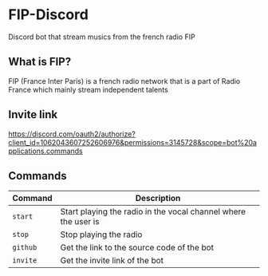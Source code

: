 # FIP-Discord
Discord bot that stream musics from the french radio FIP

## What is FIP?
FIP (France Inter Paris) is a french radio network that is a part of Radio France which mainly stream independent talents

## Invite link
https://discord.com/oauth2/authorize?client_id=1062043607252606976&permissions=3145728&scope=bot%20applications.commands

## Commands

| Command    | Description                                                      |
| ---------- | ---------------------------------------------------------------- |
| `start`    | Start playing the radio in the vocal channel where the user is   |
| `stop`     | Stop playing the radio                                           |
| `github`   | Get the link to the source code of the bot                       |
| `invite`   | Get the invite link of the bot                                   |
